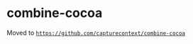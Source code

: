 # combine-cocoa

Moved to [`https://github.com/capturecontext/combine-cocoa`](https://github.com/capturecontext/combine-cocoa)
